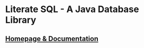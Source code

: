 # Literate SQL - A Java Database Library

## [Homepage & Documentation](http://weiglewilczek.github.io/lsql)

